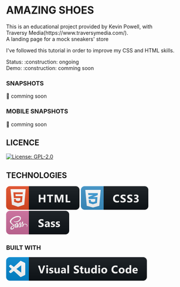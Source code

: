 # AMAZING SHOES

<p>
    This is an educational project provided by Kevin Powell, with </br>
    Traversy Media(https://www.traversymedia.com/). </br>
    A landing page for a mock sneakers' store</br>
</p>
<p>
    I've followed this tutorial in order to improve my CSS and HTML skills.
</p>
<p>
    Status: :construction: ongoing </br>
    Demo: :construction: comming soon
</p>

### SNAPSHOTS
:construction: comming soon

### MOBILE SNAPSHOTS
:construction: comming soon

## LICENCE

   [![License: GPL-2.0](https://img.shields.io/github/license/rqguzman/amazing-shoes-traversy?color=0F80c0)](https://github.com/rqguzman/amazing-shoes-traversy/blob/main/LICENSE)

## TECHNOLOGIES
<p>
    <img src="https://github.com/rqguzman/assets/blob/main/ColoredBadges/svg/dev/languages/html.svg" alt="HTML" style="vertical-align:top margin:6px 4px">
    <img src="https://github.com/rqguzman/assets/blob/main/ColoredBadges/svg/dev/languages/css3.svg" alt="CSS3" style="vertical-align:top margin:6px 4px">    
    <img src="https://github.com/rqguzman/assets/blob/main/ColoredBadges/svg/dev/languages/sass.svg" alt="SAAS" style="vertical-align:top margin:6px 4px">    
</p>

### BUILT WITH  
<p>
    <img src="https://github.com/rqguzman/assets/blob/main/ColoredBadges/svg/dev/tools/visualstudio_code.svg" alt="VS Code" style="vertical-align:top margin:6px 4px">       
</p>
